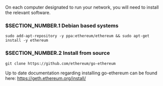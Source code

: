 
On each computer designated to run your network, you will need to install the relevant software.

### $__SECTION_NUMBER__.1 Debian based systems

`sudo add-apt-repository -y ppa:ethereum/ethereum && sudo apt-get install -y ethereum`  

### $__SECTION_NUMBER__.2 Install from source

`git clone https://github.com/ethereum/go-ethereum`  

Up to date documentation regarding installing go-ethereum can be found here:
https://geth.ethereum.org/install/
